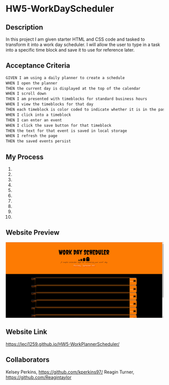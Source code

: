 # HW5-WorkDayScheduler

## Description
In this project I am given starter HTML and CSS code and tasked to transform it into a work day scheduler. I will allow the user to type in a task into a specific time block and save it to use for reference later.

## Acceptance Criteria

```md
GIVEN I am using a daily planner to create a schedule
WHEN I open the planner
THEN the current day is displayed at the top of the calendar
WHEN I scroll down
THEN I am presented with timeblocks for standard business hours
WHEN I view the timeblocks for that day
THEN each timeblock is color coded to indicate whether it is in the past, present, or future
WHEN I click into a timeblock
THEN I can enter an event
WHEN I click the save button for that timeblock
THEN the text for that event is saved in local storage
WHEN I refresh the page
THEN the saved events persist
```

## My Process
1. 
2. 
3. 
4.
5. 
6. 
7. 
8. 
9. 
10.


## Website Preview
![Website Image.](https://github.com/Leci1259/HW5-WorkDayScheduler/blob/main/Assets/Img/SS.jpg)


## Website Link
https://leci1259.github.io/HW5-WorkPlannerScheduler/

## Collaborators
Kelsey Perkins, https://github.com/kperkins97/
Reagin Turner, https://github.com/Reagintaylor
